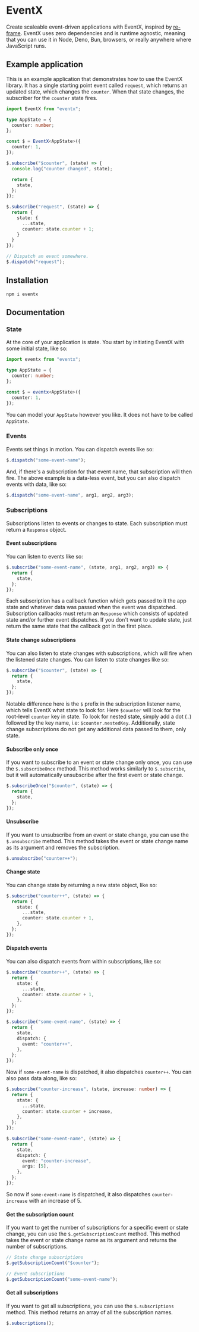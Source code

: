 # EventX

Create scaleable event-driven applications with EventX, inspired by [re-frame](https://github.com/day8/re-frame/). EventX uses zero dependencies and is runtime agnostic, meaning that you can use it in Node, Deno, Bun, browsers, or really anywhere where JavaScript runs.

## Example application

This is an example application that demonstrates how to use the EventX library. It has a single starting point event called `request`, which returns an updated state, which changes the `counter`. When that state changes, the subscriber for the `counter` state fires.

```typescript
import EventX from "eventx";

type AppState = {
  counter: number;
};

const $ = EventX<AppState>({
  counter: 1,
});

$.subscribe("$counter", (state) => {
  console.log("counter changed", state);

  return {
    state,
  };
});

$.subscribe("request", (state) => {
  return {
    state: {
      ...state,
      counter: state.counter + 1;
    }
  }
});

// Dispatch an event somewhere.
$.dispatch("request");
```

## Installation

```shell
npm i eventx
```

## Documentation

### State

At the core of your application is state. You start by initiating EventX with some initial state, like so:

```typescript
import eventx from "eventx";

type AppState = {
  counter: number;
};

const $ = eventx<AppState>({
  counter: 1,
});
```

You can model your `AppState` however you like. It does not have to be called `AppState`.

### Events

Events set things in motion. You can dispatch events like so:

```typescript
$.dispatch("some-event-name");
```

And, if there's a subscription for that event name, that subscription will then fire. The above example is a data-less event, but you can also dispatch events with data, like so:

```typescript
$.dispatch("some-event-name", arg1, arg2, arg3);
```

### Subscriptions

Subscriptions listen to events or changes to state. Each subscription must return a `Response` object.

#### Event subscriptions

You can listen to events like so:

```typescript
$.subscribe("some-event-name", (state, arg1, arg2, arg3) => {
  return {
    state,
  };
});
```

Each subscription has a callback function which gets passed to it the app state and whatever data was passed
when the event was dispatched. Subscription callbacks must return an `Response` which consists of updated state and/or further event dispatches. If you don't want to update state, just return the same state that the callback got in the first place.

#### State change subscriptions

You can also listen to state changes with subscriptions, which will fire when the listened state changes. You can listen to state changes like so:

```typescript
$.subscribe("$counter", (state) => {
  return {
    state,
  };
});
```

Notable difference here is the `$` prefix in the subscription listener name, which tells EventX what state to look for. Here `$counter` will look for the root-level `counter` key in state. To look for nested state, simply add a dot (`.`) followed by the key name, i.e: `$counter.nestedKey`. Additionally, state change subscriptions do not get any additional data passed to them, only state.

#### Subscribe only once

If you want to subscribe to an event or state change only once, you can use the `$.subscribeOnce` method. This method works similarly to `$.subscribe`, but it will automatically unsubscribe after the first event or state change.

```typescript
$.subscribeOnce("$counter", (state) => {
  return {
    state,
  };
});
```

#### Unsubscribe

If you want to unsubscribe from an event or state change, you can use the `$.unsubscribe` method. This method takes the event or state change name as its argument and removes the subscription.

```typescript
$.unsubscribe("counter++");
```

#### Change state

You can change state by returning a new state object, like so:

```typescript
$.subscribe("counter++", (state) => {
  return {
    state: {
      ...state,
      counter: state.counter + 1,
    },
  };
});
```

#### Dispatch events

You can also dispatch events from within subscriptions, like so:

```typescript
$.subscribe("counter++", (state) => {
  return {
    state: {
      ...state,
      counter: state.counter + 1,
    },
  };
});

$.subscribe("some-event-name", (state) => {
  return {
    state,
    dispatch: {
      event: "counter++",
    },
  };
});
```

Now if `some-event-name` is dispatched, it also dispatches `counter++`. You can also pass data along, like so:

```typescript
$.subscribe("counter-increase", (state, increase: number) => {
  return {
    state: {
      ...state,
      counter: state.counter + increase,
    },
  };
});

$.subscribe("some-event-name", (state) => {
  return {
    state,
    dispatch: {
      event: "counter-increase",
      args: [5],
    },
  };
});
```

So now if `some-event-name` is dispatched, it also dispatches `counter-increase` with an increase of 5.

#### Get the subscription count

If you want to get the number of subscriptions for a specific event or state change, you can use the `$.getSubscriptionCount` method. This method takes the event or state change name as its argument and returns the number of subscriptions.

```typescript
// State change subscriptions
$.getSubscriptionCount("$counter");

// Event subscriptions
$.getSubscriptionCount("some-event-name");
```

#### Get all subscriptions

If you want to get all subscriptions, you can use the `$.subscriptions` method. This method returns an array of all the subscription names.

```typescript
$.subscriptions();
```
